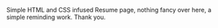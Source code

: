 Simple HTML and CSS infused Resume page, nothing fancy over here, a simple reminding work.
Thank you.
